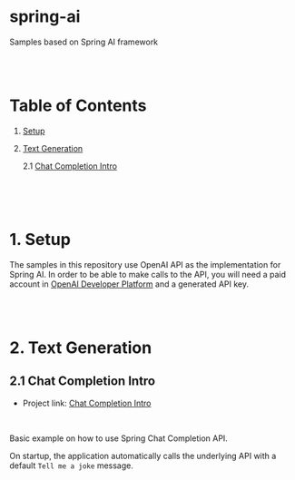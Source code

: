 # spring-ai
Samples based on Spring AI framework

<br />
<br />


# Table of Contents
1. [Setup](#1-setup)
2. [Text Generation](#1-text-generation)

    2.1 [Chat Completion Intro](#11-chat-completion-intro)


<br />
<br />
<br />

# 1. Setup
The samples in this repository use OpenAI API as the implementation for Spring AI. In order to be able to make calls to the API, you will need a paid account in [OpenAI Developer Platform](https://platform.openai.com/docs/overview) and a generated API key.

<br />
<br />

# 2. Text Generation

## 2.1 Chat Completion Intro
- Project link: [Chat Completion Intro](https://github.com/xpadro/spring-ai/tree/main/text-generation/chat-completion-intro)

<br />

Basic example on how to use Spring Chat Completion API.

On startup, the application automatically calls the underlying API with a default ``Tell me a joke`` message.